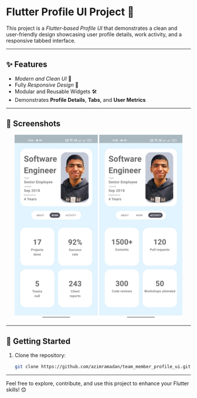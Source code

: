 
# Flutter Profile UI Project 🚀

This project is a *Flutter-based Profile UI* that demonstrates a clean and user-friendly design showcasing user profile details, work activity, and a responsive tabbed interface.

---

## ✨ Features
- *Modern and Clean UI* 🎨
- Fully *Responsive Design* 📱
- Modular and Reusable Widgets 🛠
- Demonstrates **Profile Details**, **Tabs**, and **User Metrics**

---

## 📸 Screenshots
<p align="center">
  <img src="screenshots\screenshot_1.jpg" width="45%" />
  <img src="screenshots\screenshot_2.jpg" width="45%" />
</p>

---

## 🚀 Getting Started
1. Clone the repository:
   ```bash
   git clone https://github.com/azimramadan/team_member_profile_ui.git

---

Feel free to explore, contribute, and use this project to enhance your Flutter skills! 😊
